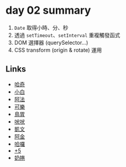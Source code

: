 # day 02 summary

1. `Date` 取得小時、分、秒
2. 透過 `setTimeout`、`setInterval` 重複觸發函式
3. DOM 選擇器 (querySelector...)
4. CSS transform (origin & rotate) 運用


## Links

- [哈奇](https://rabbittee.github.io/JavaScript30/day02/Husky/)
- [小白](https://rabbittee.github.io/JavaScript30/day02/White/)
- [阿法](https://rabbittee.github.io/JavaScript30/day02/alpha/dist/)
- [可樂](https://rabbittee.github.io/JavaScript30/day02/cola/)
- [鳥胃](https://rabbittee.github.io/JavaScript30/day02/erica/)
- [吠吠](https://rabbittee.github.io/JavaScript30/day02/haha/)
- [凱文](https://rabbittee.github.io/JavaScript30/day02/kevin/)
- [阿金](https://rabbittee.github.io/JavaScript30/day02/kim/)
- [哈囉](https://rabbittee.github.io/JavaScript30/day02/kirby/)
- [+5](https://rabbittee.github.io/JavaScript30/day02/plusfive/)
- [奶捲](https://rabbittee.github.io/JavaScript30/day02/recoil/)
